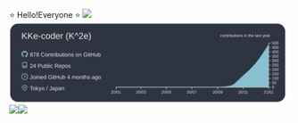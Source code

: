 :star: Hello!Everyone :star:
![](https://komarev.com/ghpvc/?username=KKe-coder&color=red&style=plastic&label=Prof+VIEWS)
<br>
[![](https://raw.githubusercontent.com/KKe-coder/KKe-coder/main/profile-summary-card-output/nord_dark/0-profile-details.svg)](https://github.com/vn7n24fzkq/github-profile-summary-cards)
<a href="https://github.com/anuraghazra/github-readme-stats">
  <img align="left" src="https://github-readme-stats.vercel.app/api?username=KKe-coder&theme=tokyonight" />
</a>
<a href="https://github.com/anuraghazra/github-readme-stats">
  <img align="left" src="https://github-readme-stats.vercel.app/api/top-langs?username=KKe-coder&layout=compact&theme=tokyonight" />
</a>
